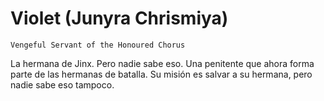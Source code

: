 # Violet (Junyra Chrismiya)

`Vengeful Servant of the Honoured Chorus`

La hermana de Jinx. Pero nadie sabe eso. Una penitente que ahora forma parte de las hermanas de batalla. Su misión es salvar a su hermana, pero nadie sabe eso tampoco.